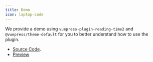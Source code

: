 ```yaml
---
title: Demo
icon: laptop-code
---
```


We provide a demo using `vuepress-plugin-reading-time2` and `@vuepress/theme-default` for you to better understand how to use the plugin.

- [Source Code](https://github.com/vuepress-theme-hope/vuepress-theme-hope/tree/main/demo/reading-time2/).
- [Preview](https://plugin-reading-time2-demo.vuejs.press)

